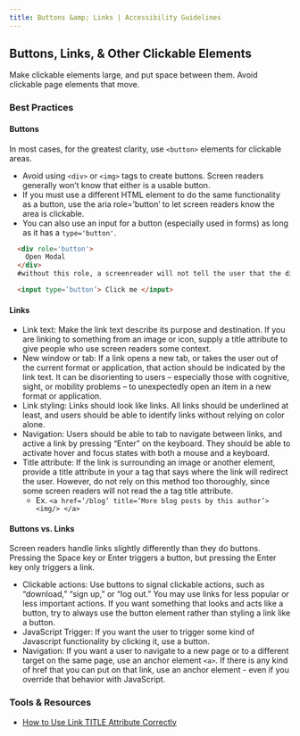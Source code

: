 ```yaml
---
title: Buttons &amp; Links | Accessibility Guidelines
---
```

<h2 class ='page-title'>Buttons, Links, &amp; Other Clickable Elements</h2>


Make clickable elements large, and put space between them. Avoid clickable page elements that move.

### Best Practices

#### Buttons

In most cases, for the greatest clarity, use `<button>` elements for clickable areas.

* Avoid using `<div>` or `<img>` tags to create buttons. Screen readers generally won’t know that either is a usable button.
* If you must use a different HTML element to do the same functionality as a button, use the aria role=’button’ to let screen readers know the area is clickable.
* You can also use an input for a button (especially used in forms) as long as it has a `type='button'`.

```html
  <div role='button'>
    Open Modal
  </div>
  #without this role, a screenreader will not tell the user that the div can be clicked on
```

```html 
  <input type=’button’> Click me </input>
```

#### Links

* <span class="text-bold">Link text</span>: Make the link text describe its purpose and destination. If you are linking to something from an image or icon, supply a title attribute to give people who use screen readers some context.
* <span class="text-bold">New window or tab</span>: If a link opens a new tab, or takes the user out of the current format or application, that action should be indicated by the link text. It can be disorienting to users – especially those with cognitive, sight, or mobility problems – to unexpectedly open an item in a new format or application.
* <span class="text-bold">Link styling</span>: Links should look like links. All links should be underlined at least, and users should be able to identify links without relying on color alone.
* <span class="text-bold">Navigation</span>: Users should be able to tab to navigate between links, and active a link by pressing “Enter” on the keyboard. They should be able to activate hover and focus states with both a mouse and a keyboard.
* <span class="text-bold">Title attribute</span>: If the link is surrounding an image or another element, provide a title attribute in your a tag that says where the link will redirect the user. However, do not rely on this method too thoroughly, since some screen readers will not read the a tag title attribute.
    * Ex. `<a href=’/blog’ title=’More blog posts by this author’> <img/> </a>`

#### Buttons vs. Links
Screen readers handle links slightly differently than they do buttons. Pressing the Space key or Enter triggers a button, but pressing the Enter key only triggers a link. 

* <span class="text-bold">Clickable actions</span>: Use buttons to signal clickable actions, such as “download,” “sign up,” or “log out.” You may use links for less popular or less important actions. If you want something that looks and acts like a button, try to always use the button element rather than styling a link like a button.
* <span class="text-bold">JavaScript Trigger</span>: If you want the user to trigger some kind of Javascript functionality by clicking it, use a button.
* <span class="text-bold">Navigation</span>: If you want a user to navigate to a new page or to a different target on the same page, use an anchor element `<a>`. If there is any kind of href that you can put on that link, use an anchor element - even if you override that behavior with JavaScript.

### Tools &amp; Resources
* <a href='https://www.searchenginejournal.com/how-to-use-link-title-attribute-correctly/'>How to Use Link TITLE Attribute Correctly</a>


